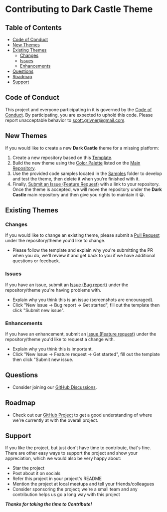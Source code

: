 # Contributing to Dark Castle Theme

## Table of Contents

- [Code of Conduct](#code-of-conduct)
- [New Themes](#new-themes)
- [Existing Themes](#existing-themes)
  - [Changes](#changes)
  - [Issues](#issues)
  - [Enhancements](#enhancements)
- [Questions](#questions)
- [Roadmap](#roadmap)
- [Support](#support)

## Code of Conduct

This project and everyone participating in it is governed by the [Code of Conduct](CODE_OF_CONDUCT.md).
By participating, you are expected to uphold this code. Please report unacceptable behavior
to <scott.grivner@gmail.com>.

## New Themes

If you would like to create a new **Dark Castle** theme for a missing platform:

1. Create a new repository based on this [Template](https://github.com/scottgriv/Dark-Castle-Template).
2. Build the new theme using the [Color Palette](https://github.com/scottgriv/Dark-Castle-Theme#color-palette) listed on the [Main Repository](https://github.com/scottgriv/Dark-Castle-Theme).
3. Use the provided code samples located in the [Samples](https://github.com/scottgriv/Dark-Castle-Template/tree/main/samples) folder to develop and test the theme, then delete it when you're finished with it.
4. Finally, [Submit an Issue (Feature Request)](https://github.com/scottgriv/Dark-Castle-Theme/issues/new?assignees=&labels=&projects=&template=feature_request.md&title=) with a link to your repository. Once the theme is accepted, we will move the repository under the **Dark Castle** main repository and then give you rights to maintain it 😀.

## Existing Themes

### Changes

If you would like to change an existing theme, please submit a [Pull Request](https://docs.github.com/en/pull-requests/collaborating-with-pull-requests/proposing-changes-to-your-work-with-pull-requests/about-pull-requests) under the repository/theme you'd like to change.
- Please follow the template and explain why you're submitting the PR when you do, we'll review it and get back to you if we have additional questions or feedback.

### Issues

If you have an issue, submit an [Issue (Bug report)](https://docs.github.com/en/issues/tracking-your-work-with-issues/about-issues) under the repository/theme you're having problems with.
- Explain why you think this is an issue (screenshots are encouraged).
- Click "New Issue → Bug report → Get started", fill out the template then click "Submit new issue".

### Enhancements

If you have an enhancement, submit an [Issue (Feature request)](https://docs.github.com/en/issues/tracking-your-work-with-issues/about-issues) under the repository/theme you'd like to request a change with.
- Explain why you think this is important.
- Click "New Issue → Feature request → Get started", fill out the template then click "Submit new issue.

## Questions

- Consider joining our [GitHub Discussions](https://github.com/scottgriv/Dark-Castle-Theme/discussions).

## Roadmap

- Check out our [GitHub Project](https://github.com/users/scottgriv/projects/14) to get a good understanding of where we're currently at with the overall project.

## Support

If you like the project, but just don't have time to contribute, that's fine. There are other easy ways to support the project and show your appreciation, which we would also be very happy about:
- Star the project
- Post about it on socials
- Refer this project in your project's README
- Mention the project at local meetups and tell your friends/colleagues
- Consider sponsoring the project; we're a small team and any contribution helps us go a long way with this project

***Thanks for taking the time to Contribute!***
